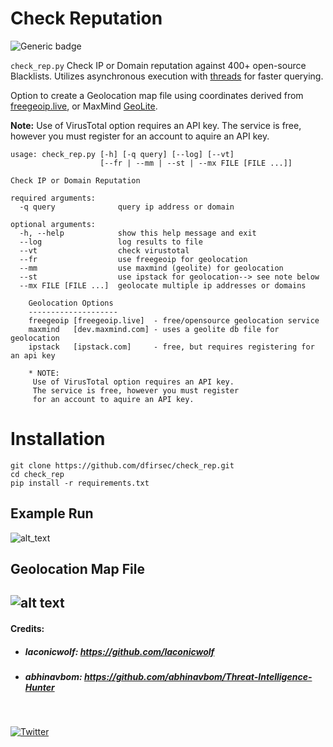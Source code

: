 # Check Reputation
![Generic badge](https://img.shields.io/badge/python-3.7-blue.svg)

`check_rep.py` Check IP or Domain reputation against 400+ open-source Blacklists.  Utilizes asynchronous execution with [threads](https://docs.python.org/3/library/concurrent.futures.html) for faster querying.


Option to create a Geolocation map file using coordinates derived from [freegeoip.live](https://freegeoip.live), or MaxMind [GeoLite](https://dev.maxmind.com).

**Note:** 
Use of VirusTotal option requires an API key.  The service is free, however you must register for an account to aquire an API key.

```
usage: check_rep.py [-h] [-q query] [--log] [--vt]
                    [--fr | --mm | --st | --mx FILE [FILE ...]]

Check IP or Domain Reputation

required arguments:
  -q query              query ip address or domain

optional arguments:
  -h, --help            show this help message and exit
  --log                 log results to file
  --vt                  check virustotal
  --fr                  use freegeoip for geolocation
  --mm                  use maxmind (geolite) for geolocation
  --st                  use ipstack for geolocation--> see note below
  --mx FILE [FILE ...]  geolocate multiple ip addresses or domains

    Geolocation Options
    --------------------
    freegeoip [freegeoip.live]  - free/opensource geolocation service                  
    maxmind   [dev.maxmind.com] - uses a geolite db file for geolocation         
    ipstack   [ipstack.com]     - free, but requires registering for an api key  
    
    * NOTE: 
     Use of VirusTotal option requires an API key.  
     The service is free, however you must register 
     for an account to aquire an API key.
``` 
# Installation

```
git clone https://github.com/dfirsec/check_rep.git
cd check_rep
pip install -r requirements.txt
```

## Example Run
![alt_text](images/9NDEpnClkF.gif)

## Geolocation Map File
![alt text](images/geo_ip_map_example.png)
-----------------
#### Credits: 
* ##### laconicwolf: https://github.com/laconicwolf
* ##### abhinavbom:  https://github.com/abhinavbom/Threat-Intelligence-Hunter


</br>

[![Twitter](https://img.shields.io/badge/Twitter-@pulsecode-blue.svg)](https://twitter.com/pulsecode)
